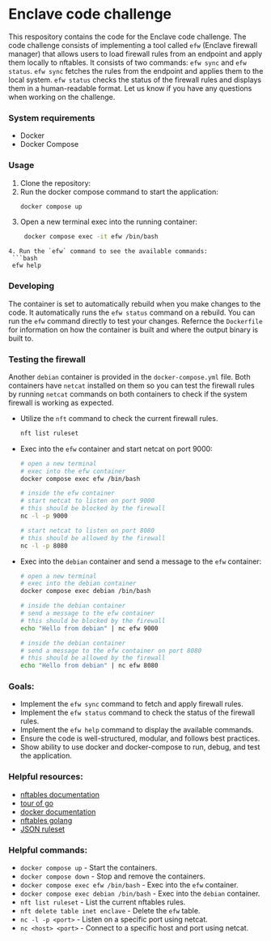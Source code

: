 # Enclave code challenge
This respository contains the code for the Enclave code challenge. The code challenge consists of implementing a tool called `efw` (Enclave firewall manager) that allows users to load firewall rules from an endpoint and apply them locally to nftables. It consists of two commands: `efw sync` and `efw status`. `efw sync` fetches the rules from the endpoint and applies them to the local system. `efw status` checks the status of the firewall rules and displays them in a human-readable format. Let us know if you have any questions when working on the challenge.

### System requirements
- Docker
- Docker Compose

### Usage
1. Clone the repository:
2. Run the docker compose command to start the application:
   ```bash
   docker compose up
   ```
3. Open a new terminal exec into the running container:
   ```bash
    docker compose exec -it efw /bin/bash
  ```
4. Run the `efw` command to see the available commands:
   ```bash
   efw help
   ```

### Developing
The container is set to automatically rebuild when you make changes to the code. It automatically runs the `efw status` command on a rebuild. You can run the `efw` command directly to test your changes. Refernce the `Dockerfile` for information on how the container is built and where the output binary is built to.

### Testing the firewall
Another `debian` container is provided in the `docker-compose.yml` file. Both containers have `netcat` installed on them so you can test the firewall rules by running `netcat` commands on both containers to check if the system firewall is working as expected.
- Utilize the `nft` command to check the current firewall rules.
  ```bash
  nft list ruleset
  ```
- Exec into the `efw` container and start netcat on port 9000:
  ```bash
  # open a new terminal
  # exec into the efw container
  docker compose exec efw /bin/bash

  # inside the efw container
  # start netcat to listen on port 9000
  # this should be blocked by the firewall
  nc -l -p 9000

  # start netcat to listen on port 8080
  # this should be allowed by the firewall
  nc -l -p 8080
  ```
- Exec into the `debian` container and send a message to the `efw` container:
  ```bash
  # open a new terminal
  # exec into the debian container
  docker compose exec debian /bin/bash

  # inside the debian container
  # send a message to the efw container
  # this should be blocked by the firewall
  echo "Hello from debian" | nc efw 9000

  # inside the debian container
  # send a message to the efw container on port 8080
  # this should be allowed by the firewall
  echo "Hello from debian" | nc efw 8080
  ```

### Goals:
- Implement the `efw sync` command to fetch and apply firewall rules.
- Implement the `efw status` command to check the status of the firewall rules.
- Implement the `efw help` command to display the available commands.
- Ensure the code is well-structured, modular, and follows best practices.
- Show ability to use docker and docker-compose to run, debug, and test the application.

### Helpful resources:
- [nftables documentation](https://wiki.nftables.org/wiki-nftables/index.php/Main_Page)
- [tour of go](https://go.dev/tour/welcome/1)
- [docker documentation](https://docs.docker.com/get-started/)
- [nftables golang](github.com/google/nftables)
- [JSON ruleset](https://app.staging.enclave.aws.sidechannel.com/cdn/storage/public_files/ogZM5tWyhkBJ87Xpo/original/ogZM5tWyhkBJ87Xpo.json)

### Helpful commands:
- `docker compose up` - Start the containers.
- `docker compose down` - Stop and remove the containers.
- `docker compose exec efw /bin/bash` - Exec into the `efw` container.
- `docker compose exec debian /bin/bash` - Exec into the `debian` container.
- `nft list ruleset` - List the current nftables rules.
- `nft delete table inet enclave` - Delete the `efw` table.
- `nc -l -p <port>` - Listen on a specific port using netcat.
- `nc <host> <port>` - Connect to a specific host and port using netcat.
